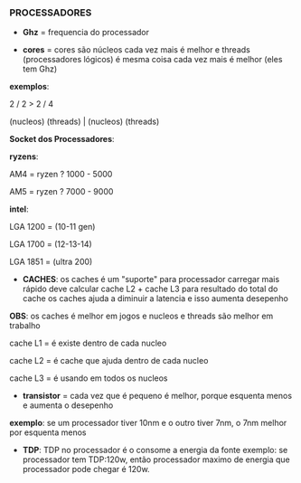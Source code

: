 ### PROCESSADORES

- **Ghz** = frequencia do processador

- **cores** = cores são núcleos cada vez mais é melhor e threads (processadores lógicos) é mesma coisa cada vez mais é melhor (eles tem Ghz)

**exemplos**:  

2    /    2         >           2     /     4

(nucleos)  (threads)    |    (nucleos)    (threads)

**Socket dos Processadores**:

**ryzens**: 

AM4 = ryzen ? 1000 - 5000  

AM5 = ryzen ? 7000 - 9000

**intel**: 

LGA 1200 = (10-11 gen)

LGA 1700 = (12-13-14) 

LGA 1851 = (ultra 200)
                                 

- **CACHES**:
os caches é um "suporte" para processador carregar mais rápido
deve calcular cache L2 + cache L3 para resultado do total do cache
os caches ajuda a diminuir a latencia e isso aumenta desepenho

**OBS**: os caches é melhor em jogos e nucleos e threads são melhor em trabalho

 cache L1 = é existe dentro de cada nucleo

 cache L2 = é cache que ajuda dentro de cada nucleo
 
 cache L3 = é usando em todos os nucleos

- **transistor** = cada vez que é pequeno é melhor, porque esquenta menos e aumenta o desepenho 

**exemplo**: se um processador tiver 10nm e o outro tiver 7nm, o 7nm melhor por esquenta menos

- **TDP**: TDP no processador é o consome a energia da fonte exemplo: se processador tem TDP:120w, então processador maximo de energia que processador pode chegar é 120w. 


 


